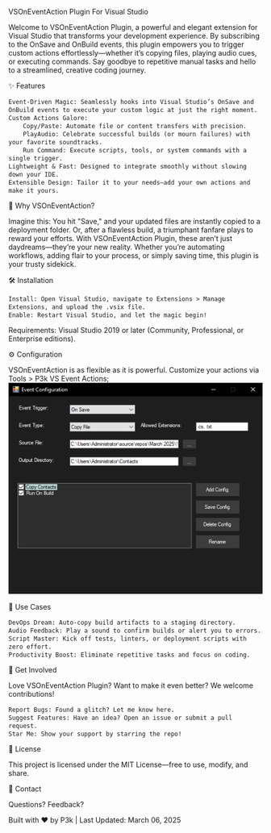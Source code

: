 VSOnEventAction Plugin For Visual Studio

Welcome to VSOnEventAction Plugin, a powerful and elegant extension for Visual Studio that transforms your development experience. By subscribing to the OnSave and OnBuild events, this plugin empowers you to trigger custom actions effortlessly—whether it’s copying files, playing audio cues, or executing commands. Say goodbye to repetitive manual tasks and hello to a streamlined, creative coding journey.


✨ Features

    Event-Driven Magic: Seamlessly hooks into Visual Studio’s OnSave and OnBuild events to execute your custom logic at just the right moment.
    Custom Actions Galore:
        Copy/Paste: Automate file or content transfers with precision.
        PlayAudio: Celebrate successful builds (or mourn failures) with your favorite soundtracks.
        Run Command: Execute scripts, tools, or system commands with a single trigger.
    Lightweight & Fast: Designed to integrate smoothly without slowing down your IDE.
    Extensible Design: Tailor it to your needs—add your own actions and make it yours.

🚀 Why VSOnEventAction?

Imagine this: You hit "Save," and your updated files are instantly copied to a deployment folder. Or, after a flawless build, a triumphant fanfare plays to reward your efforts. With VSOnEventAction Plugin, these aren’t just daydreams—they’re your new reality. Whether you’re automating workflows, adding flair to your process, or simply saving time, this plugin is your trusty sidekick.


🛠️ Installation

    Install: Open Visual Studio, navigate to Extensions > Manage Extensions, and upload the .vsix file.
    Enable: Restart Visual Studio, and let the magic begin!

Requirements: Visual Studio 2019 or later (Community, Professional, or Enterprise editions).


⚙️ Configuration

VSOnEventAction is as flexible as it is powerful. Customize your actions via Tools > P3k VS Event Actions;
![img](https://raw.githubusercontent.com/p3k22/VSOnEventAction/refs/heads/main/preview.png)


🎯 Use Cases

    DevOps Dream: Auto-copy build artifacts to a staging directory.
    Audio Feedback: Play a sound to confirm builds or alert you to errors.
    Script Master: Kick off tests, linters, or deployment scripts with zero effort.
    Productivity Boost: Eliminate repetitive tasks and focus on coding.

🌟 Get Involved

Love VSOnEventAction Plugin? Want to make it even better? We welcome contributions!

    Report Bugs: Found a glitch? Let me know here.
    Suggest Features: Have an idea? Open an issue or submit a pull request.
    Star Me: Show your support by starring the repo!

📜 License

This project is licensed under the MIT License—free to use, modify, and share.

💬 Contact

Questions? Feedback? 

Built with ❤️ by P3k | Last Updated: March 06, 2025
